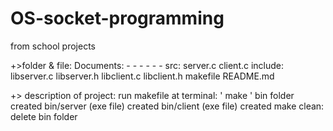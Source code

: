 # OS-socket-programming
from school projects

+>folder & file:
	Documents: - - - - - -
	src: server.c
		 client.c
	include: libserver.c
			 libserver.h
			 libclient.c
			 libclient.h
	makefile
	README.md
	
+> description of project:
	run makefile at terminal: ' make '
		bin folder created
		bin/server (exe file) created
		bin/client (exe file) created
	make clean: delete bin folder
	
	